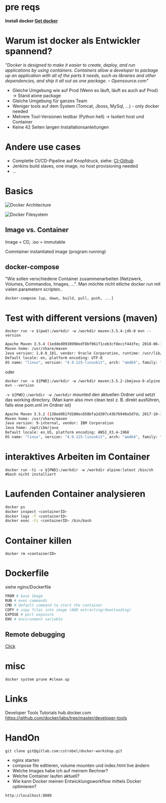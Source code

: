 # pre reqs

**Install docker [Get docker](https://www.docker.com/get-started)**

# Warum ist docker als Entwickler spannend?
*"Docker is designed to make it easier to create, deploy, and run applications by using containers. Containers allow a developer to package up an application with all of the parts it needs, such as libraries and other dependencies, and ship it all out as one package. – Opensource.com"*

- Gleiche Umgebung wie auf Prod (Wenn es läuft, läuft es auch auf Prod) -> Stand alone package
- Gleiche Umgebung für ganzes Team
- Weniger tools auf dem System (Tomcat, Jboss, MySql, ...) - only docker needed
- Mehrere Tool-Versionen testbar (Python hell) -> Isoliert host und Container
- Keine 42 Seiten langen Installationsanleitungen

# Andere use cases
- Complette CI/CD-Pipeline auf Knopfdruck, siehe: [CI-Github](https://github.com/marcelbirkner/docker-ci-tool-stack) 
- Jenkins build slaves, one image, no host provisioning needed
- ...

# Basics
![Docker Architecture](https://docs.docker.com/engine/images/architecture.svg)

![Docker Filesystem](https://www.mundodocker.com.br/wp-content/uploads/2015/06/docker-filesystems-busyboxrw.png)

## Image vs. Container

Image = CD, .iso = immutable

Comntainer instantiated image (program running)

## docker-compose
"Wie sollen verschiedene Container zusammenarbeiten (Netzwerk, Volumes, Commandos, Images, ...". Man möchte nicht etliche docker run mit vielen parametern scripten..

`docker-compose [up, down, build, pull, push, ...]`

# Test with different versions (maven)
`docker run -v $(pwd):/workdir -w /workdir maven:3.5.4-jdk-8 mvn --version` 

```bash 
Apache Maven 3.5.4 (1edded0938998edf8bf061f1ceb3cfdeccf443fe; 2018-06-17T18:33:14Z)
Maven home: /usr/share/maven
Java version: 1.8.0_181, vendor: Oracle Corporation, runtime: /usr/lib/jvm/java-8-openjdk-amd64/jre
Default locale: en, platform encoding: UTF-8
OS name: "linux", version: "4.9.125-linuxkit", arch: "amd64", family: "unix"
```

oder

`docker run -v ${PWD}:/workdir -w /workdir maven:3.5.2-ibmjava-9-alpine mvn --version`

`-v ${PWD}:/workdir -w /workdir` mounted den aktuellen Ordner und setzt das working directory. (Man kann also mvn clean test z. B. direkt ausführen, falls eine pom.xml im Ordner ist)


```bash
Apache Maven 3.5.2 (138edd61fd100ec658bfa2d307c43b76940a5d7d; 2017-10-18T07:58:13Z)
Maven home: /usr/share/maven
Java version: 9-internal, vendor: IBM Corporation
Java home: /opt/ibm/java
Default locale: en_US, platform encoding: ANSI_X3.4-1968
OS name: "linux", version: "4.9.125-linuxkit", arch: "amd64", family: "unix"
```

# interaktives Arbeiten im Container

`docker run -ti -v ${PWD}:/workdir -w /workdir alpine:latest /bin/sh #bash nicht installiert`



# Laufenden Container analysieren
```bash
docker ps 
docker inspect <containerID>
docker logs -f <containerID>
docker exec -ti <containerID> /bin/bash
```

# Container killen
`docker rm <containerID>`

# Dockerfile
siehe nginx/Dockerfile

```bash
FROM # base Image
RUN # exec commands
CMD # default command to start the container
COPY # copy files into image (ADD extracting/downloading)
EXPOSE # port exposure
ENV # environment variable
```
## Remote debugging
[Click](https://github.com/docker/labs/blob/master/developer-tools/java-debugging/IntelliJ-README.md)


# misc
`docker system prune #clean up`
# Links
Developer Tools Tutorials
hub.docker.com
https://github.com/docker/labs/tree/master/developer-tools 


# HandOn

`git clone git@gitlab.com:cstrobel/docker-workshop.git`

- nginx starten
- compose file editieren, volume mounten und index.html live ändern
- Welche Images habe ich auf meinem Rechner?
- Welche Container laufen aktuell?
- Wie kann Docker meinen Entwicklungsworkflow mittels Docker optimieren?

`http://localhost:8080`